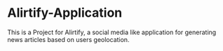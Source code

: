 # Alirtify-Application
This is a Project for Alirtify, a social media like application for generating news articles based on users geolocation.
